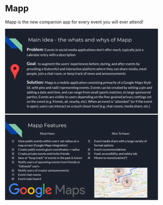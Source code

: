 # Mapp

Mapp is the new companion app for every event you will ever attend!

![](./docs/.assets/main_idea.png)
![](./docs/.assets/features.png)
